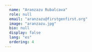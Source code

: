 ```yaml
---
  name: "Aranzazu Rubalcava"
  role: null
  email: "aranzazu@firstgenfirst.org"
  image: "aranzazu.jpg"
  bio: null
  display: false
  lang: "es"
  ordering: 4
---
```

